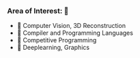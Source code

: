 ### Area of Interest: 👋


- 🔭 Computer Vision, 3D Reconstruction 
- 👯 Compiler and Programming Languages
- 💬 Competitive Programming
- 🤔 Deeplearning, Graphics



